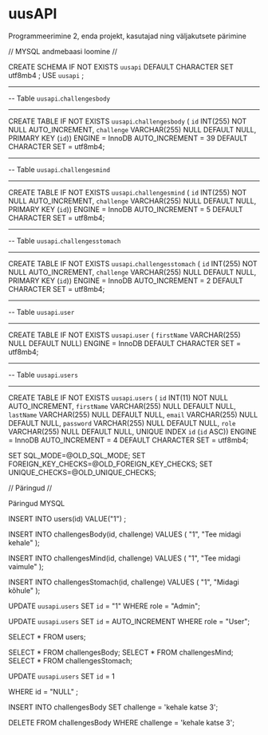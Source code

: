 # uusAPI
Programmeerimine 2, enda projekt, kasutajad ning väljakutsete pärimine


// MYSQL andmebaasi loomine //

CREATE SCHEMA IF NOT EXISTS `uusapi` DEFAULT CHARACTER SET utf8mb4 ;
USE `uusapi` ;

-- -----------------------------------------------------
-- Table `uusapi`.`challengesbody`
-- -----------------------------------------------------
CREATE TABLE IF NOT EXISTS `uusapi`.`challengesbody` (
  `id` INT(255) NOT NULL AUTO_INCREMENT,
  `challenge` VARCHAR(255) NULL DEFAULT NULL,
  PRIMARY KEY (`id`))
ENGINE = InnoDB
AUTO_INCREMENT = 39
DEFAULT CHARACTER SET = utf8mb4;


-- -----------------------------------------------------
-- Table `uusapi`.`challengesmind`
-- -----------------------------------------------------
CREATE TABLE IF NOT EXISTS `uusapi`.`challengesmind` (
  `id` INT(255) NOT NULL AUTO_INCREMENT,
  `challenge` VARCHAR(255) NULL DEFAULT NULL,
  PRIMARY KEY (`id`))
ENGINE = InnoDB
AUTO_INCREMENT = 5
DEFAULT CHARACTER SET = utf8mb4;


-- -----------------------------------------------------
-- Table `uusapi`.`challengesstomach`
-- -----------------------------------------------------
CREATE TABLE IF NOT EXISTS `uusapi`.`challengesstomach` (
  `id` INT(255) NOT NULL AUTO_INCREMENT,
  `challenge` VARCHAR(255) NULL DEFAULT NULL,
  PRIMARY KEY (`id`))
ENGINE = InnoDB
AUTO_INCREMENT = 2
DEFAULT CHARACTER SET = utf8mb4;


-- -----------------------------------------------------
-- Table `uusapi`.`user`
-- -----------------------------------------------------
CREATE TABLE IF NOT EXISTS `uusapi`.`user` (
  `firstName` VARCHAR(255) NULL DEFAULT NULL)
ENGINE = InnoDB
DEFAULT CHARACTER SET = utf8mb4;


-- -----------------------------------------------------
-- Table `uusapi`.`users`
-- -----------------------------------------------------
CREATE TABLE IF NOT EXISTS `uusapi`.`users` (
  `id` INT(11) NOT NULL AUTO_INCREMENT,
  `firstName` VARCHAR(255) NULL DEFAULT NULL,
  `lastName` VARCHAR(255) NULL DEFAULT NULL,
  `email` VARCHAR(255) NULL DEFAULT NULL,
  `password` VARCHAR(255) NULL DEFAULT NULL,
  `role` VARCHAR(255) NULL DEFAULT NULL,
  UNIQUE INDEX `id` (`id` ASC))
ENGINE = InnoDB
AUTO_INCREMENT = 4
DEFAULT CHARACTER SET = utf8mb4;


SET SQL_MODE=@OLD_SQL_MODE;
SET FOREIGN_KEY_CHECKS=@OLD_FOREIGN_KEY_CHECKS;
SET UNIQUE_CHECKS=@OLD_UNIQUE_CHECKS;




// Päringud //

Päringud MYSQL

INSERT INTO users(id)
VALUE("1") ;



INSERT INTO challengesBody(id, challenge)
VALUES ( "1", "Tee midagi kehale" );

INSERT INTO challengesMind(id, challenge)
VALUES ( "1", "Tee midagi vaimule" );

INSERT INTO challengesStomach(id, challenge)
VALUES ( "1", "Midagi kõhule" );

UPDATE `uusapi`.`users`
SET
`id` = "1"
WHERE role = "Admin";

UPDATE `uusapi`.`users`
SET
`id` = AUTO_INCREMENT
WHERE role = "User";

SELECT * FROM users;

SELECT * FROM challengesBody;
SELECT * FROM challengesMind;
SELECT * FROM challengesStomach;

UPDATE `uusapi`.`users`
SET
`id` = 1

WHERE id = "NULL" ;

INSERT INTO challengesBody SET challenge = 'kehale katse 3';

DELETE FROM challengesBody WHERE challenge = 'kehale katse 3';